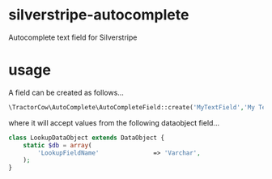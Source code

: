 silverstripe-autocomplete
=========================

Autocomplete text field for Silverstripe

usage
=====

A field can be created as follows...
```php
\TractorCow\AutoComplete\AutoCompleteField::create('MyTextField','My Text Field','',null,null,'LookupDataObject','LookupFieldName')
```
where it will accept values from the following dataobject field...

```php
class LookupDataObject extends DataObject {
	static $db = array(
		'LookupFieldName'				=> 'Varchar',
	);
}
```
